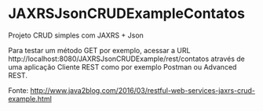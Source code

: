 # JAXRSJsonCRUDExampleContatos
Projeto CRUD simples com JAXRS + Json

Para testar um método GET por exemplo, acessar a URL http://localhost:8080/JAXRSJsonCRUDExample/rest/contatos através de uma aplicação Cliente REST como por exemplo Postman ou Advanced REST.

Fonte: http://www.java2blog.com/2016/03/restful-web-services-jaxrs-crud-example.html


